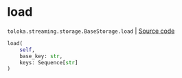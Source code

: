 # load
`toloka.streaming.storage.BaseStorage.load` | [Source code](https://github.com/Toloka/toloka-kit/blob/v1.2.0.post1/src/streaming/storage.py#L34)

```python
load(
    self,
    base_key: str,
    keys: Sequence[str]
)
```

